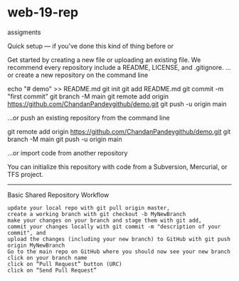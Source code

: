# web-19-rep
assigments


Quick setup — if you’ve done this kind of thing before
or

Get started by creating a new file or uploading an existing file. We recommend every repository include a README, LICENSE, and .gitignore.
…or create a new repository on the command line

echo "# demo" >> README.md
git init
git add README.md
git commit -m "first commit"
git branch -M main
git remote add origin https://github.com/ChandanPandeygithub/demo.git
git push -u origin main

…or push an existing repository from the command line

git remote add origin https://github.com/ChandanPandeygithub/demo.git
git branch -M main
git push -u origin main

…or import code from another repository

You can initialize this repository with code from a Subversion, Mercurial, or TFS project.

-----
Basic Shared Repository Workflow

    update your local repo with git pull origin master,
    create a working branch with git checkout -b MyNewBranch
    make your changes on your branch and stage them with git add,
    commit your changes locally with git commit -m "description of your commit", and
    upload the changes (including your new branch) to GitHub with git push origin MyNewBranch
    Go to the main repo on GitHub where you should now see your new branch
    click on your branch name
    click on “Pull Request” button (URC)
    click on “Send Pull Request”
